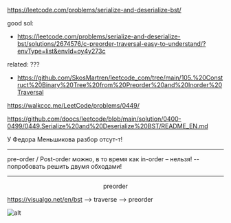 https://leetcode.com/problems/serialize-and-deserialize-bst/

good sol: 
- https://leetcode.com/problems/serialize-and-deserialize-bst/solutions/2674576/c-preorder-traversal-easy-to-understand/?envType=list&envId=oy4y273c

related: ???
- https://github.com/SkosMartren/leetcode_com/tree/main/105.%20Construct%20Binary%20Tree%20from%20Preorder%20and%20Inorder%20Traversal

https://walkccc.me/LeetCode/problems/0449/

https://github.com/doocs/leetcode/blob/main/solution/0400-0499/0449.Serialize%20and%20Deserialize%20BST/README_EN.md

У Федора Меньшикова разбор отсут-т!

______

pre-order / Post-order можно, в то время как in-order – нельзя! -- попробовать решить двумя обходами!

______

<p align="center">preorder</p>

https://visualgo.net/en/bst --> traverse --> preorder

![alt](https://github.com/SkosMartren/useful-materials/blob/main/travel_tree_three.png)
